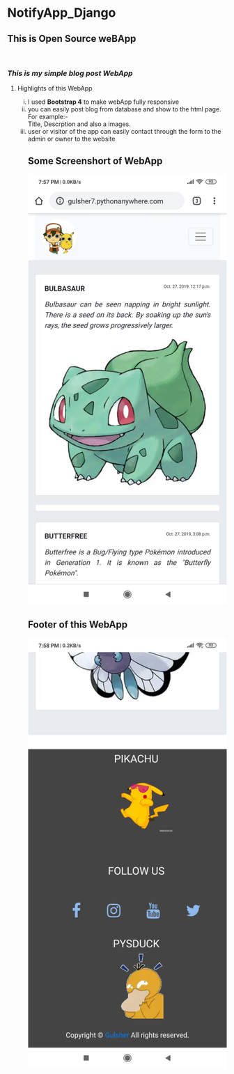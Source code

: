 # NotifyApp_Django
<h2>This is Open Source weBApp</h2><br/>
<h3><i>This is my simple blog post WebApp </i></h3>
<ol>
   <li>Highlights of this WebApp</li>
      <ol type="i">
         <li>I used <strong>Bootstrap 4</strong> to make webApp fully responsive</li>
         <li>you can easily post blog from database and show to the html page. For example:- <br/> 
            Title, Descrption and also a images.</li>
         <li>user or visitor of the app can easily contact through the form to the admin or owner to the website</li>
   </ul>
</ul>
<h2> Some Screenshort of WebApp</h2>

![Repo List](screenshort3.png)




<h2> Footer of this WebApp </h2>

![Repo List](screenshort4.png)
